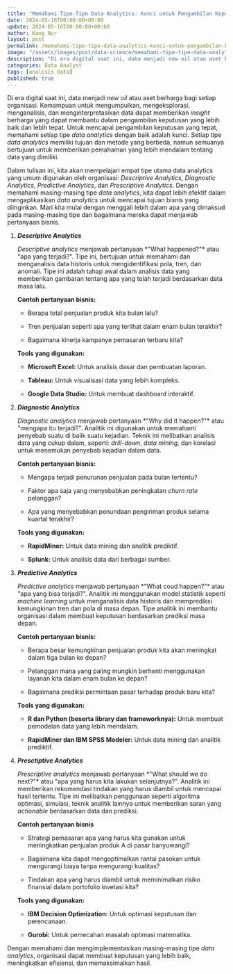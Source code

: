 ```yaml
---
title: "Memahami Tipe-Tipe Data Analytics: Kunci untuk Pengambilan Keputusan yang Lebih Baik"
date: 2024-05-16T00:00:00+00:00
update: 2024-05-16T00:00:00+00:00
author: Kang Nur
layout: post
permalink: /memahami-tipe-tipe-data-analytics-kunci-untuk-pengambilan-keputusan-yang-lebih-baik/
image: "/assets/images/post/data-science/memahami-tipe-tipe-data-analytics-kunci-untuk-pengambilan-keputusan-yang-lebih-baik/gambar0.png"
description: "Di era digital saat ini, data menjadi new oil atau aset berharga bagi setiap organisasi."
categories: Data Analyst
tags: [analisis data]
published: true
---
```


<p>Di era digital saat ini, data menjadi <em>new oil</em> atau aset berharga bagi setiap organisasi. Kemampuan untuk mengumpulkan, mengeksplorasi, menganalisis, dan menginterpretasikan data dapat memberikan <em>insight</em> berharga yang dapat membantu dalam pengambilan keputusan yang lebih baik dan lebih tepat. Untuk mencapai pengambilan keputusan yang tepat, memahami setiap tipe <em>data analytics</em> dengan baik adalah kunci. Setiap tipe <em>data analytics</em> memiliki tujuan dan metode yang berbeda, namun semuanya bertujuan untuk memberikan pemahaman yang lebih mendalam tentang data yang dimiliki.</p>
<p>Dalam tulisan ini, kita akan mempelajari empat tipe utama data analytics yang umum digunakan oleh organisasi: <em>Descriptive Analytics, Diagnostic Analytics, Predictive Analytics</em>, dan <em>Prescriptive Analytics</em>. Dengan memahami masing-masing tipe <em>data analytics</em>, kita dapat lebih efektif dalam mengaplikasikan <em>data analytics</em> untuk mencapai tujuan bisnis yang diinginkan. Mari kita mulai dengan menggali lebih dalam apa yang dimaksud pada masing-masing tipe dan bagaimana mereka dapat menjawab pertanyaan bisnis.</p>
<ol>
<li><p><strong><em>Descriptive Analytics</em></strong></p>
<p><em>Descriptive analytics</em> menjawab pertanyaan *"What happened?"* atau "apa yang terjadi?". Tipe ini, bertujuan untuk memahami dan menganalisis data historis untuk mengidentifikasi pola, tren, dan anomali. Tipe ini adalah tahap awal dalam analisis data yang memberikan gambaran tentang apa yang telah terjadi berdasarkan data masa lalu.</p>
<p><strong>Contoh pertanyaan bisnis:</strong></p>
<ul>
<li><p>Berapa total penjualan produk kita bulan lalu?</p>
</li>
<li><p>Tren penjualan seperti apa yang terlihat dalam enam bulan terakhir?</p>
</li>
<li><p>Bagaimana kinerja kampanye pemasaran terbaru kita?</p>
</li>
</ul>
</li>
<p>  <strong>Tools yang digunakan:</strong></p>
<ul>
<li><p><strong>Microsoft Excel:</strong> Untuk analisis dasar dan pembuatan laporan.</p>
</li>
<li><p><strong>Tableau:</strong> Untuk visualisasi data yang lebih kompleks.</p>
</li>
<li><p><strong>Google Data Studio:</strong> Untuk membuat dashboard interaktif.</p>
</li>
</ul>
</ol>

<ol start="2">
<li><p><strong><em>Diagnostic Analytics</em></strong></p>
<p><em>Diagnostic analytics</em> menjawab pertanyaan *"Why did it happen?"* atau "mengapa itu terjadi?". Analitik ini digunakan untuk memahami penyebab suatu di balik suatu kejadian. Teknik ini melibatkan analisis data yang cukup dalam, seperti: <em>drill-down</em>, <em>data mining,</em> dan korelasi untuk menemukan penyebab kejadian dalam data.</p>
<p><strong>Contoh pertanyaan bisnis:</strong></p>
<ul>
<li><p>Mengapa terjadi penurunan penjualan pada bulan tertentu?</p>
</li>
<li><p>Faktor apa saja yang menyebabkan peningkatan <em>churn rate</em> pelanggan?</p>
</li>
<li><p>Apa yang menyebabkan penundaan pengiriman produk selama kuartal terakhir?</p>
</li>
</ul>
</li>
<p>  <strong>Tools yang digunakan:</strong></p>
<ul>
<li><p><strong>RapidMiner:</strong> Untuk data mining dan analitik prediktif.</p>
</li>
<li><p><strong>Splunk:</strong> Untuk analisis data dari berbagai sumber.</p>
</li>
</ul>
</ol>

<ol start="3">
<li><p><strong><em>Predictive Analytics</em></strong></p>
<p><em>Predictive analytics</em> menjawab pertanyaan *"What coud happen?"* atau "apa yang bisa terjadi?". Analitik ini menggunakan model statistik seperti <em>machine learning</em> untuk menganalisis data historis dan memprediksi kemungkinan tren dan pola di masa depan. Tipe analitik ini membantu organisasi dalam membuat keputusan berdasarkan prediksi masa depan.</p>
<p><strong>Contoh pertanyaan bisnis:</strong></p>
<ul>
<li><p>Berapa besar kemungkinan penjualan produk kita akan meningkat dalam tiga bulan ke depan?</p>
</li>
<li><p>Pelanggan mana yang paling mungkin berhenti menggunakan layanan kita dalam enam bulan ke depan?</p>
</li>
<li><p>Bagaimana prediksi permintaan pasar terhadap produk baru kita?</p>
</li>
</ul>
</li>
<p>  <strong>Tools yang digunakan:</strong></p>
<ul>
<li><p><strong>R dan Python (beserta library dan frameworknya):</strong> Untuk membuat pemodelan data yang lebih mendalam.</p>
</li>
<li><p><strong>RapidMiner dan IBM SPSS Modeler:</strong> Untuk data mining dan analitik prediktif.</p>
</li>
</ul>
</ol>

<ol start="4">
<li><p><strong><em>Presctiptive Analytics</em></strong></p>
<p><em>Prescriptive analytics</em> menjawab pertanyaan *"What should we do next?"* atau "apa yang harus kita lakukan selanjutnya?". Analitik ini memberikan rekomendasi tindakan yang harus diambil untuk mencapai hasil tertentu. Tipe ini melibatkan penggunaan seperti algoritma optimasi, simulasi, teknik analitik lainnya untuk memberikan saran yang <em>actionable</em> berdasarkan data dan prediksi.</p>
<p><strong>Contoh pertanyaan bisnis</strong></p>
<ul>
<li><p>Strategi pemasaran apa yang harus kita gunakan untuk meningkatkan penjualan produk A di pasar banyuwangi?</p>
</li>
<li><p>Bagaimana kita dapat mengoptimalkan rantai pasokan untuk mengurangi biaya tanpa mengurangi kualitas?</p>
</li>
<li><p>Tindakan apa yang harus diambil untuk meminimalkan risiko finansial dalam portofolio invetasi kita?</p>
</li>
</ul>
</li>
<p>  <strong>Tools yang digunakan:</strong></p>
<ul>
<li><p><strong>IBM Decision Optimization:</strong> Untuk optimasi keputusan dan perencanaan.</p>
</li>
<li><p><strong>Gurobi:</strong> Untuk pemecahan masalah optimasi matematika.</p>
</li>
</ul>
</ol>

<p>Dengan memahami dan mengimplementasikan masing-masing tipe <em>data analytics</em>, organisasi dapat membuat keputusan yang lebih baik, meningkatkan efisiensi, dan memaksimalkan hasil.</p>
